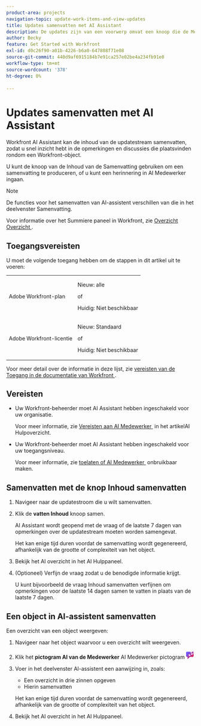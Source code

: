 ```yaml
---
product-area: projects
navigation-topic: update-work-items-and-view-updates
title: Updates samenvatten met AI Assistant
description: De updates zijn van een voorwerp omvat een knoop die de Medewerker van AI gebruikt om updates samen te vatten.
author: Becky
feature: Get Started with Workfront
exl-id: d0c26f90-a01b-4226-b6a0-647808f71e08
source-git-commit: 440d9af6915184b7e91ca257e02be4a234fb91e0
workflow-type: tm+mt
source-wordcount: '378'
ht-degree: 0%

---
```


# Updates samenvatten met AI Assistant

Workfront AI Assistant kan de inhoud van de updatestream samenvatten, zodat u snel inzicht hebt in de opmerkingen en discussies die plaatsvinden rondom een Workfront-object.

U kunt de knoop van de Inhoud van de Samenvatting gebruiken om een samenvatting te produceren, of u kunt een herinnering in AI Medewerker ingaan.

>[!NOTE]
>
>De functies voor het samenvatten van AI-assistent verschillen van die in het deelvenster Samenvatting.
>
>Voor informatie over het Summiere paneel in Workfront, zie [&#x200B; Overzicht Overzicht &#x200B;](/help/quicksilver/workfront-basics/the-new-workfront-experience/summary-overview.md).

## Toegangsvereisten

U moet de volgende toegang hebben om de stappen in dit artikel uit te voeren:

<table style="table-layout:auto"> 
 <col> 
 <col> 
 <tbody> 
  <tr> 
   <td role="rowheader">Adobe Workfront-plan</td> 
   <td><p>Nieuw: alle</p>
       <p>of</p>
       <p>Huidig: Niet beschikbaar</p></td>
  </tr> 
  <tr> 
   <td role="rowheader">Adobe Workfront-licentie</td> 
   <td><p>Nieuw: Standaard</p>
       <p>of</p>
       <p>Huidig: Niet beschikbaar</p></td>
  </tr> 
 </tbody> 
</table>

Voor meer detail over de informatie in deze lijst, zie [&#x200B; vereisten van de Toegang in de documentatie van Workfront &#x200B;](/help/quicksilver/administration-and-setup/add-users/access-levels-and-object-permissions/access-level-requirements-in-documentation.md).

## Vereisten

* Uw Workfront-beheerder moet AI Assistant hebben ingeschakeld voor uw organisatie.

  Voor meer informatie, zie [&#x200B; Vereisten aan AI Medewerker &#x200B;](/help/quicksilver/workfront-basics/ai-assistant/ai-assistant-overview.md#prerequisites-to-ai-assistant) in het artikelAI Hulpoverzicht.
* Uw Workfront-beheerder moet AI Assistant hebben ingeschakeld voor uw toegangsniveau.

  Voor meer informatie, zie [&#x200B; toelaten of AI Medewerker &#x200B;](/help/quicksilver/workfront-basics/ai-assistant/enable-or-disable-assistant.md) onbruikbaar maken.

## Samenvatten met de knop Inhoud samenvatten

1. Navigeer naar de updatestroom die u wilt samenvatten.
1. Klik de **vatten Inhoud** knoop samen.

   AI Assistant wordt geopend met de vraag of de laatste 7 dagen van opmerkingen over de updatestream moeten worden samengevat.

   Het kan enige tijd duren voordat de samenvatting wordt gegenereerd, afhankelijk van de grootte of complexiteit van het object.

1. Bekijk het AI overzicht in het AI Hulppaneel.
1. (Optioneel) Verfijn de vraag zodat u de benodigde informatie krijgt.

   U kunt bijvoorbeeld de vraag Inhoud samenvatten verfijnen om opmerkingen voor de laatste 14 dagen samen te vatten in plaats van de laatste 7 dagen.

## Een object in AI-assistent samenvatten

Een overzicht van een object weergeven:

1. Navigeer naar het object waarvoor u een overzicht wilt weergeven.
1. Klik het **pictogram AI van de Medewerker** AI Medewerker pictogram ![&#x200B; dichtbij de hoger-juiste hoek van het scherm.](assets/ai-assistant-icon.png)
1. Voer in het deelvenster AI-assistent een aanwijzing in, zoals:

   * Een overzicht in drie zinnen opgeven
   * Hierin samenvatten

   Het kan enige tijd duren voordat de samenvatting wordt gegenereerd, afhankelijk van de grootte of complexiteit van het object.

1. Bekijk het AI overzicht in het AI Hulppaneel.
